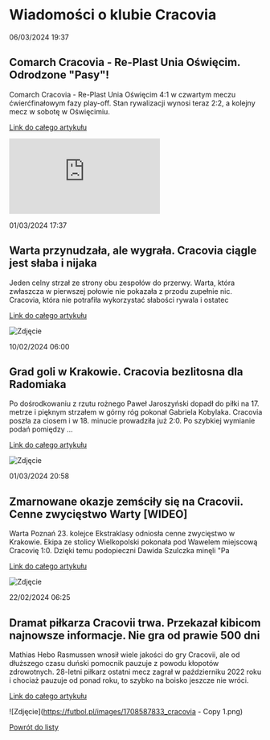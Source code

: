 # Wiadomości o klubie Cracovia

06/03/2024  19:37 

## Comarch Cracovia - Re-Plast Unia Oświęcim. Odrodzone "Pasy"! 

Comarch Cracovia - Re-Plast Unia Oświęcim 4:1 w czwartym meczu ćwierćfinałowym fazy play-off. Stan rywalizacji wynosi teraz 2:2, a kolejny mecz w sobotę w Oświęcimiu. 

[Link do całego artykułu](https://www.msn.com/pl-pl/sport/other/comarch-cracovia-re-plast-unia-oświęcim-odrodzone-pasy/ar-BB1jrsV6) 

![Zdjęcie](https://img-s-msn-com.akamaized.net/tenant/amp/entityid/BB1jrsV1.img?w=640&h=400&m=4&q=71) 

01/03/2024  17:37 

## Warta przynudzała, ale wygrała. Cracovia ciągle jest słaba i nijaka 

Jeden celny strzał ze strony obu zespołów do przerwy. Warta, która zwłaszcza w pierwszej połowie nie pokazała z przodu zupełnie nic. Cracovia, która nie potrafiła wykorzystać słabości rywala i ostatec 

[Link do całego artykułu](https://weszlo.com/2024/03/01/cracovia-warta-ekstraklasa-relacja-wynik/) 

![Zdjęcie](https://static.weszlo.com/cdn-cgi/image/quality=65,format=auto/2024/03/20240301_PLA_009-scaled.jpg) 

10/02/2024  06:00 

## Grad goli w Krakowie. Cracovia bezlitosna dla Radomiaka 

Po dośrodkowaniu z rzutu rożnego Paweł Jaroszyński dopadł do piłki na 17. metrze i pięknym strzałem w górny róg pokonał Gabriela Kobylaka. Cracovia poszła za ciosem i w 18. minucie prowadziła już 2:0. Po szybkiej wymianie podań pomiędzy ... 

[Link do całego artykułu](https://eurosport.tvn24.pl/pilka-nozna/pko-bp-ekstraklasa/2023-2024/cracovia-radomiak-wynik-i-relacja-z-meczu-20.-kolejki-pko-bp-ekstraklasy_sto10016557/story.shtml) 

![Zdjęcie](None) 

01/03/2024  20:58 

## Zmarnowane okazje zemściły się na Cracovii. Cenne zwycięstwo Warty [WIDEO] 

Warta Poznań 23. kolejce Ekstraklasy odniosła cenne zwycięstwo w Krakowie. Ekipa ze stolicy Wielkopolski pokonała pod Wawelem miejscową Cracovię 1:0. Dzięki temu podopieczni Dawida Szulczka minęli "Pa 

[Link do całego artykułu](https://sport.dziennik.pl/pilka-nozna/ekstraklasa/artykuly/9446418,zmarnowane-okazje-zemscily-sie-na-cracovii-cenne-zwyciestwo-warty-wi.html) 

![Zdjęcie](https://ocdn.eu/pulscms-transforms/1/_h5k9kuTURBXy9hZWM4OTcwYS00MjYwLTQwYmQtODU5Yy1jYzAzZGUxMGIwZmQuanBlZ5GVAs0EsADDw94AAaEwBQ) 

22/02/2024  06:25 

## Dramat piłkarza Cracovii trwa. Przekazał kibicom najnowsze informacje. Nie gra od prawie 500 dni 

Mathias Hebo Rasmussen wnosił wiele jakości do gry Cracovii, ale od dłuższego czasu duński pomocnik pauzuje z powodu kłopotów zdrowotnych. 28-letni piłkarz ostatni mecz zagrał w październiku 2022 roku i chociaż pauzuje od ponad roku, to szybko na boisko jeszcze nie wróci. 

[Link do całego artykułu](https://futbol.pl/news/583072_Dramat_pilkarza_Cracovii_trwa_Przekazal_kibicom_najnowsze_informacje_Nie_gra_od_prawie_500_dni) 

![Zdjęcie](https://futbol.pl/images/1708587833_cracovia - Copy 1.png) 

[Powrót do listy](https://jacekkajdan.github.io/ekstraklasa/lista_ekstraklasa)